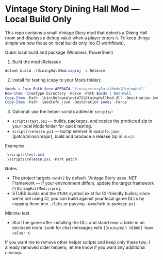 # Vintage Story Dining Hall Mod — Local Build Only

This repo contains a small Vintage Story mod that detects a Dining Hall room and displays a debug value when a player enters it. To keep things simple we now focus on local builds only (no CI workflows).

Quick local build and package (Windows, PowerShell)

1) Build the mod (Release):

```powershell
dotnet build .\DiningHallMod.csproj -c Release
```

2) Install for testing (copy to your Mods folder):

```powershell
$mods = Join-Path $env:APPDATA 'VintagestoryData\Mods\DiningHall'
New-Item -ItemType Directory -Force -Path $mods | Out-Null
Copy-Item -Path .\bin\Release\net472\DiningHallMod.dll -Destination $mods -Force
Copy-Item -Path .\modinfo.json -Destination $mods -Force
```

3) Optional: use the helper scripts added in `scripts/`:

- `scripts\test.ps1` — builds, packages, and copies the produced zip to your local Mods folder for quick testing.
- `scripts\release.ps1` — bump semver in `modinfo.json` (patch/minor/major), build and produce a release zip in `dist/`.

Examples:

```powershell
.\scripts\test.ps1
.\scripts\release.ps1 -Part patch
```

Notes
- The project targets `net472` by default. Vintage Story uses .NET Framework — if your environment differs, update the target framework in `DiningHallMod.csproj`.
- STUBS builds and the `STUBS` symbol exist for CI-friendly builds; since we're not using CI, you can build against your local game DLLs by copying them into `./libs` or passing `-GamePath` to `package.ps1`.

Minimal test
- Start the game after installing the DLL and stand near a table in an enclosed room. Look for chat messages with `[DiningHall DEBUG] Room value: X`.

If you want me to remove other helper scripts and keep only these two, I already removed older helpers; let me know if you want any additional cleanup.


